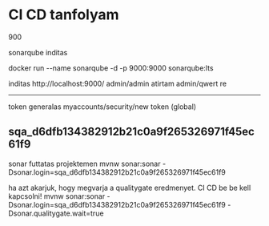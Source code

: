 # CI CD tanfolyam

900

sonarqube inditas

docker run --name sonarqube -d -p 9000:9000 sonarqube:lts

inditas
http://localhost:9000/
admin/admin atirtam admin/qwert re

--------------------------------------------
token generalas
myaccounts/security/new token (global)

sqa_d6dfb134382912b21c0a9f265326971f45ec61f9
---------------------------------------------

sonar futtatas projektemen
mvnw sonar:sonar -Dsonar.login=sqa_d6dfb134382912b21c0a9f265326971f45ec61f9

ha azt akarjuk, hogy megvarja a qualitygate eredmenyet. CI CD be be kell kapcsolni!
mvnw sonar:sonar -Dsonar.login=sqa_d6dfb134382912b21c0a9f265326971f45ec61f9 -Dsonar.qualitygate.wait=true






